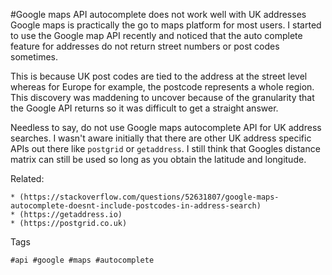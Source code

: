 #Google maps API autocomplete does not work well with UK addresses
Google maps is practically the go to maps platform for most users. I
started to use the Google map API recently and noticed that the auto
complete feature for addresses do not return street numbers or post
codes sometimes.

This is because UK post codes are tied to the address at the street
level whereas for Europe for example, the postcode represents a whole
region. This discovery was maddening to uncover because of the
granularity that the Google API returns so it was difficult to get a
straight answer.

Needless to say, do not use Google maps autocomplete API for UK address searches. 
I wasn't aware initially that there are other UK address specific APIs out
there like `postgrid` or `getaddress`. I still think that Googles
distance matrix can still be used so long as you obtain the latitude and
longitude.

Related:

    * (https://stackoverflow.com/questions/52631807/google-maps-autocomplete-doesnt-include-postcodes-in-address-search)
    * (https://getaddress.io)
    * (https://postgrid.co.uk)

Tags

    #api #google #maps #autocomplete
